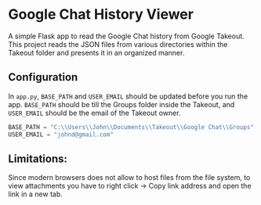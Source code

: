 # Google Chat History Viewer

A simple Flask app to read the Google Chat history from Google Takeout. This project reads the JSON files from various directories within the Takeout folder and presents it in an organized manner.

## Configuration

In `app.py`, `BASE_PATH` and `USER_EMAIL` should be updated before you run the app. `BASE_PATH` should be till the Groups folder inside the Takeout, and `USER_EMAIL` should be the email of the Takeout owner.

```python
BASE_PATH = "C:\\Users\\John\\Documents\\Takeout\\Google Chat\\Groups"
USER_EMAIL = "johnd@gmail.com"
```

## Limitations:

Since modern browsers does not allow to host files from the file system, to view attachments you have to right click -> Copy link address and open the link in a new tab.
